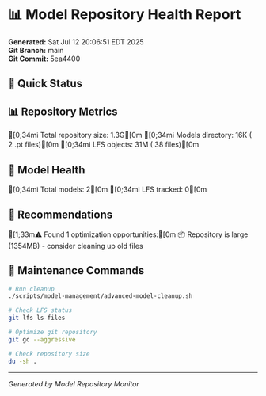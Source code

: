 # 📊 Model Repository Health Report

**Generated:** Sat Jul 12 20:06:51 EDT 2025  
**Git Branch:** main  
**Git Commit:** 5ea4400

## 🎯 Quick Status



## 📊 Repository Metrics

[0;34mℹ️  Total repository size: 1.3G[0m
[0;34mℹ️  Models directory:  16K (       2 .pt files)[0m
[0;34mℹ️  LFS objects:  31M (      38 files)[0m

## 🏥 Model Health

[0;34mℹ️    Total models: 2[0m
[0;34mℹ️    LFS tracked: 0[0m

## 🚀 Recommendations

[1;33m⚠️  Found 1 optimization opportunities:[0m
  📦 Repository is large (1354MB) - consider cleaning up old files

## 🔧 Maintenance Commands

```bash
# Run cleanup
./scripts/model-management/advanced-model-cleanup.sh

# Check LFS status
git lfs ls-files

# Optimize git repository
git gc --aggressive

# Check repository size
du -sh .
```

---
*Generated by Model Repository Monitor*

